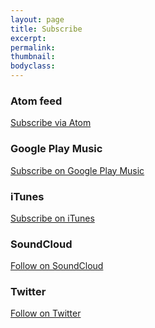 ```yaml
---
layout: page
title: Subscribe
excerpt:
permalink:
thumbnail:
bodyclass:
---
```


### Atom feed

<a href="/feed.xml" class="btn btn-primary btn-lg">Subscribe via Atom</a>

### Google Play Music

<a href="https://play.google.com/music/m/Ifea7sbi4idtsqd3g6aqxogqxwm?t=Technology__Choice_and_SAFE_Crossroads_podcasts" class="btn btn-primary btn-lg">Subscribe on Google Play Music</a>

### iTunes

<a href="https://itunes.apple.com/us/podcast/safe-crossroads-podcast/id997110283" class="btn btn-primary btn-lg">Subscribe on iTunes</a>

### SoundCloud

<a href="https://soundcloud.com/safecrossroads" class="btn btn-primary btn-lg">Follow on SoundCloud</a>

### Twitter

<a href="https://twitter.com/SAFEcrossroads" class="btn btn-primary btn-lg">Follow on Twitter</a>
